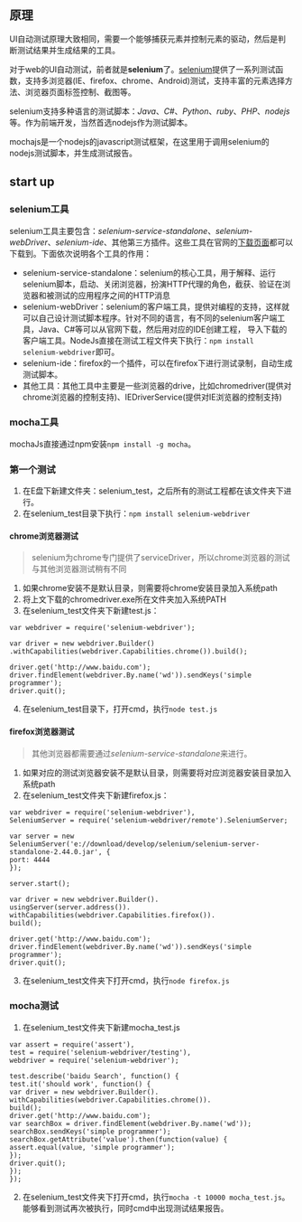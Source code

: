 ## 原理

UI自动测试原理大致相同，需要一个能够捕获元素并控制元素的驱动，然后是判断测试结果并生成结果的工具。

对于web的UI自动测试，前者就是**selenium**了。[selenium](http://www.seleniumhq.org/)提供了一系列测试函数，支持多浏览器(IE、firefox、chrome、Android)测试，支持丰富的元素选择方法、浏览器页面标签控制、截图等。

selenium支持多种语言的测试脚本：*Java*、*C#*、*Python*、*ruby*、*PHP*、*nodejs*等。作为前端开发，当然首选nodejs作为测试脚本。

mochajs是一个nodejs的javascript测试框架，在这里用于调用selenium的nodejs测试脚本，并生成测试报告。

## start up
### selenium工具

selenium工具主要包含：*selenium-service-standalone*、*selenium-webDriver*、*selenium-ide*、其他第三方插件。这些工具在官网的[下载页面](http://www.seleniumhq.org/download/)都可以下载到。下面依次说明各个工具的作用：

- selenium-service-standalone：selenium的核心工具，用于解释、运行selenium脚本，启动、关闭浏览器，扮演HTTP代理的角色，截获、验证在浏览器和被测试的应用程序之间的HTTP消息
- selenium-webDriver：selenium的客户端工具，提供对编程的支持，这样就可以自己设计测试脚本程序。针对不同的语言，有不同的selenium客户端工具，Java、C#等可以从官网下载，然后用对应的IDE创建工程， 导入下载的客户端工具。NodeJs直接在测试工程文件夹下执行：`npm install selenium-webdriver`即可。
- selenium-ide：firefox的一个插件，可以在firefox下进行测试录制，自动生成测试脚本。
- 其他工具：其他工具中主要是一些浏览器的drive，比如chromedriver(提供对chrome浏览器的控制支持)、IEDriverService(提供对IE浏览器的控制支持)

### mocha工具

mochaJs直接通过npm安装`npm install -g mocha`。

### 第一个测试

1. 在E盘下新建文件夹：selenium_test，之后所有的测试工程都在该文件夹下进行。
2. 在selenium_test目录下执行：`npm install selenium-webdriver`

#### chrome浏览器测试
> selenium为chrome专门提供了serviceDriver，所以chrome浏览器的测试与其他浏览器测试稍有不同

1. 如果chrome安装不是默认目录，则需要将chrome安装目录加入系统path
2. 将上文下载的chromedriver.exe所在文件夹加入系统PATH
3. 在selenium_test文件夹下新建test.js：
````
var webdriver = require('selenium-webdriver');

var driver = new webdriver.Builder()
.withCapabilities(webdriver.Capabilities.chrome()).build();

driver.get('http://www.baidu.com');
driver.findElement(webdriver.By.name('wd')).sendKeys('simple programmer');
driver.quit();
````
4. 在selenium_test目录下，打开cmd，执行`node test.js`

#### firefox浏览器测试
> 其他浏览器都需要通过*selenium-service-standalone*来进行。

1. 如果对应的测试浏览器安装不是默认目录，则需要将对应浏览器安装目录加入系统path
2. 在selenium_test文件夹下新建firefox.js：
````
var webdriver = require('selenium-webdriver'),
SeleniumServer = require('selenium-webdriver/remote').SeleniumServer;

var server = new SeleniumServer('e://download/develop/selenium/selenium-server-standalone-2.44.0.jar', {
port: 4444
});

server.start();

var driver = new webdriver.Builder().
usingServer(server.address()).
withCapabilities(webdriver.Capabilities.firefox()).
build();

driver.get('http://www.baidu.com');
driver.findElement(webdriver.By.name('wd')).sendKeys('simple programmer');
driver.quit();
````
3. 在selenium_test文件夹下打开cmd，执行`node firefox.js`

### mocha测试
1. 在selenium_test文件夹下新建mocha_test.js
````
var assert = require('assert'),
test = require('selenium-webdriver/testing'),
webdriver = require('selenium-webdriver');

test.describe('baidu Search', function() {
test.it('should work', function() {
var driver = new webdriver.Builder().
withCapabilities(webdriver.Capabilities.chrome()).
build();
driver.get('http://www.baidu.com');
var searchBox = driver.findElement(webdriver.By.name('wd'));
searchBox.sendKeys('simple programmer');
searchBox.getAttribute('value').then(function(value) {
assert.equal(value, 'simple programmer');
});
driver.quit();
});
});
````
2. 在selenium_test文件夹下打开cmd，执行`mocha -t 10000 mocha_test.js`。能够看到测试再次被执行，同时cmd中出现测试结果报告。